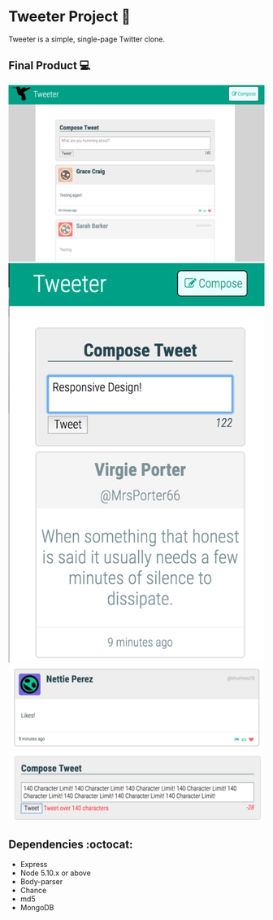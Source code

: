 # Tweeter Project :speech_balloon:

Tweeter is a simple, single-page Twitter clone.

## Final Product :computer:

![Overall view of page](https://github.com/arnoldthchan/tweetr/blob/master/public/images/screenshots/Screen%20Shot%202017-07-14%20at%205.36.32%20PM.png?raw=true)
![Responsive!](https://github.com/arnoldthchan/tweetr/blob/master/public/images/screenshots/Screen%20Shot%202017-07-14%20at%205.45.33%20PM.png?raw=true)
![Like indicator on bottom right icons](https://github.com/arnoldthchan/tweetr/blob/master/public/images/screenshots/Screen%20Shot%202017-07-14%20at%205.46.13%20PM.png?raw=true)
![Character counter and flash message](https://github.com/arnoldthchan/tweetr/blob/master/public/images/screenshots/Screen%20Shot%202017-07-14%20at%205.50.05%20PM.png?raw=true)


## Dependencies :octocat:

- Express
- Node 5.10.x or above
- Body-parser
- Chance
- md5
- MongoDB
